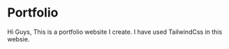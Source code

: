 # Portfolio
Hi Guys, This is a portfolio website I create. 
I have used TailwindCss in this websie.
